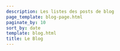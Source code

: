 ```yaml
---
description: Les listes des posts de blog
page_template: blog-page.html
paginate_by: 10
sort_by: date
template: blog.html
title: Le Blog
---
```

